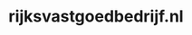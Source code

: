 ---
layout: post
title:  "rijksvastgoedbedrijf.nl"
internal_url:  "/data/rijksvastgoedbedrijf.nl.html"
categories: dutchgov
---